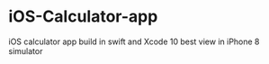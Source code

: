 # iOS-Calculator-app
iOS calculator app build in swift and Xcode 10
best view in iPhone 8 simulator
